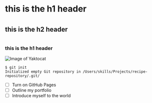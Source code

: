 # <h1> this is the h1 header </h1>
# <h2> this is the h2 header </h2>
# <h3> this is the h1 header </h3>
![Image of Yaktocat](https://octodex.github.com/images/yaktocat.png)
```
$ git init
Initialized empty Git repository in /Users/skills/Projects/recipe-repository/.git/
```
- [ ] Turn on GitHub Pages
- [ ] Outline my portfolio
- [ ] Introduce myself to the world
